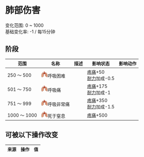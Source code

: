 # 肺部伤害  
变化范围: 0 ~ 1000  
基础变化率: -1 / 每15分钟  
## 阶段  
范围  |  名称  |  描述  |  影响状态  |  影响动作  
----  |  ----  |  ----  |  ----  |  ----  
250 ～ 500  |  <img decoding="async" src="Sprite/LungDamage.png" style="width:20px;">呼吸困难  |    |  [疼痛](Pain.md)+50<br>[耐力](Stamina.md)加成-0.5  |    
501 ～ 750  |  <img decoding="async" src="Sprite/LungDamage.png" style="width:20px;">呼吸痛  |    |  [疼痛](Pain.md)+175<br>[耐力](Stamina.md)加成-1  |    
751 ～ 999  |  <img decoding="async" src="Sprite/LungDamage.png" style="width:20px;">呼吸非常痛  |    |  [疼痛](Pain.md)+350<br>[耐力](Stamina.md)加成-1.5  |    
1000 ～ 1000  |  <img decoding="async" src="Sprite/LungDamage.png" style="width:20px;">死于窒息  |    |  [疼痛](Pain.md)+500  |    
## 可被以下操作改变  
来源  |  操作  |  值  
----  |  ----  |  ----  
